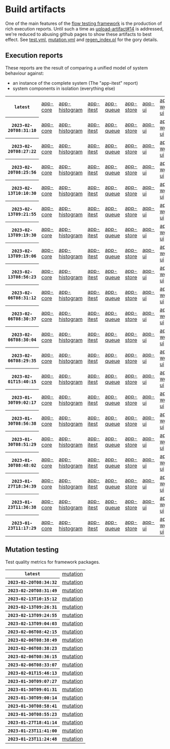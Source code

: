 # Build artifacts

One of the main features of the [flow testing framework](https://github.com/Mastercard/flow) is the production of rich execution reports.
Until such a time as [upload-artifact#14](https://github.com/actions/upload-artifact/issues/14) is addressed, we're reduced to abusing github pages to show these artifacts to best effect.
See [test.yml](https://github.com/Mastercard/flow/blob/main/.github/workflows/test.yml), [mutation.yml](https://github.com/Mastercard/flow/blob/main/.github/workflows/mutation.yml) and [regen_index.pl](https://github.com/Mastercard/flow/blob/pages/regen_index.pl) for the gory details.

## Execution reports

These reports are the result of comparing a unified model of system behaviour against:
 * an instance of the complete system (The "app-itest" report)
 * system components in isolation (everything else)

<!-- start:execution -->
<table>
	<tbody>
		<tr> <th><code>latest</code></th>
			<td><a href="execution/latest/flow_execution_reports/example/app-core/target/mctf/latest/index.html">app-core</a></td>
			<td><a href="execution/latest/flow_execution_reports/example/app-histogram/target/mctf/latest/index.html">app-histogram</a></td>
			<td><a href="execution/latest/flow_execution_reports/example/app-itest/target/mctf/latest/index.html">app-itest</a></td>
			<td><a href="execution/latest/flow_execution_reports/example/app-queue/target/mctf/latest/index.html">app-queue</a></td>
			<td><a href="execution/latest/flow_execution_reports/example/app-store/target/mctf/latest/index.html">app-store</a></td>
			<td><a href="execution/latest/flow_execution_reports/example/app-ui/target/mctf/latest/index.html">app-ui</a></td>
			<td><a href="execution/latest/flow_execution_reports/example/app-web-ui/target/mctf/latest/index.html">app-web-ui</a></td>
		</tr>
		<tr> <th><code>2023-02-20T08:31:10</code></th>
			<td><a href="execution/1676881870/flow_execution_reports/example/app-core/target/mctf/latest/index.html">app-core</a></td>
			<td><a href="execution/1676881870/flow_execution_reports/example/app-histogram/target/mctf/latest/index.html">app-histogram</a></td>
			<td><a href="execution/1676881870/flow_execution_reports/example/app-itest/target/mctf/latest/index.html">app-itest</a></td>
			<td><a href="execution/1676881870/flow_execution_reports/example/app-queue/target/mctf/latest/index.html">app-queue</a></td>
			<td><a href="execution/1676881870/flow_execution_reports/example/app-store/target/mctf/latest/index.html">app-store</a></td>
			<td><a href="execution/1676881870/flow_execution_reports/example/app-ui/target/mctf/latest/index.html">app-ui</a></td>
			<td><a href="execution/1676881870/flow_execution_reports/example/app-web-ui/target/mctf/latest/index.html">app-web-ui</a></td>
		</tr>
		<tr> <th><code>2023-02-20T08:27:22</code></th>
			<td><a href="execution/1676881642/flow_execution_reports/example/app-core/target/mctf/latest/index.html">app-core</a></td>
			<td><a href="execution/1676881642/flow_execution_reports/example/app-histogram/target/mctf/latest/index.html">app-histogram</a></td>
			<td><a href="execution/1676881642/flow_execution_reports/example/app-itest/target/mctf/latest/index.html">app-itest</a></td>
			<td><a href="execution/1676881642/flow_execution_reports/example/app-queue/target/mctf/latest/index.html">app-queue</a></td>
			<td><a href="execution/1676881642/flow_execution_reports/example/app-store/target/mctf/latest/index.html">app-store</a></td>
			<td><a href="execution/1676881642/flow_execution_reports/example/app-ui/target/mctf/latest/index.html">app-ui</a></td>
			<td><a href="execution/1676881642/flow_execution_reports/example/app-web-ui/target/mctf/latest/index.html">app-web-ui</a></td>
		</tr>
		<tr> <th><code>2023-02-20T08:25:56</code></th>
			<td><a href="execution/1676881556/flow_execution_reports/example/app-core/target/mctf/latest/index.html">app-core</a></td>
			<td><a href="execution/1676881556/flow_execution_reports/example/app-histogram/target/mctf/latest/index.html">app-histogram</a></td>
			<td><a href="execution/1676881556/flow_execution_reports/example/app-itest/target/mctf/latest/index.html">app-itest</a></td>
			<td><a href="execution/1676881556/flow_execution_reports/example/app-queue/target/mctf/latest/index.html">app-queue</a></td>
			<td><a href="execution/1676881556/flow_execution_reports/example/app-store/target/mctf/latest/index.html">app-store</a></td>
			<td><a href="execution/1676881556/flow_execution_reports/example/app-ui/target/mctf/latest/index.html">app-ui</a></td>
			<td><a href="execution/1676881556/flow_execution_reports/example/app-web-ui/target/mctf/latest/index.html">app-web-ui</a></td>
		</tr>
		<tr> <th><code>2023-02-13T10:10:30</code></th>
			<td><a href="execution/1676283030/flow_execution_reports/example/app-core/target/mctf/latest/index.html">app-core</a></td>
			<td><a href="execution/1676283030/flow_execution_reports/example/app-histogram/target/mctf/latest/index.html">app-histogram</a></td>
			<td><a href="execution/1676283030/flow_execution_reports/example/app-itest/target/mctf/latest/index.html">app-itest</a></td>
			<td><a href="execution/1676283030/flow_execution_reports/example/app-queue/target/mctf/latest/index.html">app-queue</a></td>
			<td><a href="execution/1676283030/flow_execution_reports/example/app-store/target/mctf/latest/index.html">app-store</a></td>
			<td><a href="execution/1676283030/flow_execution_reports/example/app-ui/target/mctf/latest/index.html">app-ui</a></td>
			<td><a href="execution/1676283030/flow_execution_reports/example/app-web-ui/target/mctf/latest/index.html">app-web-ui</a></td>
		</tr>
		<tr> <th><code>2023-02-13T09:21:55</code></th>
			<td><a href="execution/1676280115/flow_execution_reports/example/app-core/target/mctf/latest/index.html">app-core</a></td>
			<td><a href="execution/1676280115/flow_execution_reports/example/app-histogram/target/mctf/latest/index.html">app-histogram</a></td>
			<td><a href="execution/1676280115/flow_execution_reports/example/app-itest/target/mctf/latest/index.html">app-itest</a></td>
			<td><a href="execution/1676280115/flow_execution_reports/example/app-queue/target/mctf/latest/index.html">app-queue</a></td>
			<td><a href="execution/1676280115/flow_execution_reports/example/app-store/target/mctf/latest/index.html">app-store</a></td>
			<td><a href="execution/1676280115/flow_execution_reports/example/app-ui/target/mctf/latest/index.html">app-ui</a></td>
			<td><a href="execution/1676280115/flow_execution_reports/example/app-web-ui/target/mctf/latest/index.html">app-web-ui</a></td>
		</tr>
		<tr> <th><code>2023-02-13T09:19:30</code></th>
			<td><a href="execution/1676279970/flow_execution_reports/example/app-core/target/mctf/latest/index.html">app-core</a></td>
			<td><a href="execution/1676279970/flow_execution_reports/example/app-histogram/target/mctf/latest/index.html">app-histogram</a></td>
			<td><a href="execution/1676279970/flow_execution_reports/example/app-itest/target/mctf/latest/index.html">app-itest</a></td>
			<td><a href="execution/1676279970/flow_execution_reports/example/app-queue/target/mctf/latest/index.html">app-queue</a></td>
			<td><a href="execution/1676279970/flow_execution_reports/example/app-store/target/mctf/latest/index.html">app-store</a></td>
			<td><a href="execution/1676279970/flow_execution_reports/example/app-ui/target/mctf/latest/index.html">app-ui</a></td>
			<td><a href="execution/1676279970/flow_execution_reports/example/app-web-ui/target/mctf/latest/index.html">app-web-ui</a></td>
		</tr>
		<tr> <th><code>2023-02-13T09:19:06</code></th>
			<td><a href="execution/1676279946/flow_execution_reports/example/app-core/target/mctf/latest/index.html">app-core</a></td>
			<td><a href="execution/1676279946/flow_execution_reports/example/app-histogram/target/mctf/latest/index.html">app-histogram</a></td>
			<td><a href="execution/1676279946/flow_execution_reports/example/app-itest/target/mctf/latest/index.html">app-itest</a></td>
			<td><a href="execution/1676279946/flow_execution_reports/example/app-queue/target/mctf/latest/index.html">app-queue</a></td>
			<td><a href="execution/1676279946/flow_execution_reports/example/app-store/target/mctf/latest/index.html">app-store</a></td>
			<td><a href="execution/1676279946/flow_execution_reports/example/app-ui/target/mctf/latest/index.html">app-ui</a></td>
			<td><a href="execution/1676279946/flow_execution_reports/example/app-web-ui/target/mctf/latest/index.html">app-web-ui</a></td>
		</tr>
		<tr> <th><code>2023-02-13T08:56:23</code></th>
			<td><a href="execution/1676278583/flow_execution_reports/example/app-core/target/mctf/latest/index.html">app-core</a></td>
			<td><a href="execution/1676278583/flow_execution_reports/example/app-histogram/target/mctf/latest/index.html">app-histogram</a></td>
			<td><a href="execution/1676278583/flow_execution_reports/example/app-itest/target/mctf/latest/index.html">app-itest</a></td>
			<td><a href="execution/1676278583/flow_execution_reports/example/app-queue/target/mctf/latest/index.html">app-queue</a></td>
			<td><a href="execution/1676278583/flow_execution_reports/example/app-store/target/mctf/latest/index.html">app-store</a></td>
			<td><a href="execution/1676278583/flow_execution_reports/example/app-ui/target/mctf/latest/index.html">app-ui</a></td>
			<td><a href="execution/1676278583/flow_execution_reports/example/app-web-ui/target/mctf/latest/index.html">app-web-ui</a></td>
		</tr>
		<tr> <th><code>2023-02-06T08:31:12</code></th>
			<td><a href="execution/1675672272/flow_execution_reports/example/app-core/target/mctf/latest/index.html">app-core</a></td>
			<td><a href="execution/1675672272/flow_execution_reports/example/app-histogram/target/mctf/latest/index.html">app-histogram</a></td>
			<td><a href="execution/1675672272/flow_execution_reports/example/app-itest/target/mctf/latest/index.html">app-itest</a></td>
			<td><a href="execution/1675672272/flow_execution_reports/example/app-queue/target/mctf/latest/index.html">app-queue</a></td>
			<td><a href="execution/1675672272/flow_execution_reports/example/app-store/target/mctf/latest/index.html">app-store</a></td>
			<td><a href="execution/1675672272/flow_execution_reports/example/app-ui/target/mctf/latest/index.html">app-ui</a></td>
			<td><a href="execution/1675672272/flow_execution_reports/example/app-web-ui/target/mctf/latest/index.html">app-web-ui</a></td>
		</tr>
		<tr> <th><code>2023-02-06T08:30:37</code></th>
			<td><a href="execution/1675672237/flow_execution_reports/example/app-core/target/mctf/latest/index.html">app-core</a></td>
			<td><a href="execution/1675672237/flow_execution_reports/example/app-histogram/target/mctf/latest/index.html">app-histogram</a></td>
			<td><a href="execution/1675672237/flow_execution_reports/example/app-itest/target/mctf/latest/index.html">app-itest</a></td>
			<td><a href="execution/1675672237/flow_execution_reports/example/app-queue/target/mctf/latest/index.html">app-queue</a></td>
			<td><a href="execution/1675672237/flow_execution_reports/example/app-store/target/mctf/latest/index.html">app-store</a></td>
			<td><a href="execution/1675672237/flow_execution_reports/example/app-ui/target/mctf/latest/index.html">app-ui</a></td>
			<td><a href="execution/1675672237/flow_execution_reports/example/app-web-ui/target/mctf/latest/index.html">app-web-ui</a></td>
		</tr>
		<tr> <th><code>2023-02-06T08:30:04</code></th>
			<td><a href="execution/1675672204/flow_execution_reports/example/app-core/target/mctf/latest/index.html">app-core</a></td>
			<td><a href="execution/1675672204/flow_execution_reports/example/app-histogram/target/mctf/latest/index.html">app-histogram</a></td>
			<td><a href="execution/1675672204/flow_execution_reports/example/app-itest/target/mctf/latest/index.html">app-itest</a></td>
			<td><a href="execution/1675672204/flow_execution_reports/example/app-queue/target/mctf/latest/index.html">app-queue</a></td>
			<td><a href="execution/1675672204/flow_execution_reports/example/app-store/target/mctf/latest/index.html">app-store</a></td>
			<td><a href="execution/1675672204/flow_execution_reports/example/app-ui/target/mctf/latest/index.html">app-ui</a></td>
			<td><a href="execution/1675672204/flow_execution_reports/example/app-web-ui/target/mctf/latest/index.html">app-web-ui</a></td>
		</tr>
		<tr> <th><code>2023-02-06T08:29:35</code></th>
			<td><a href="execution/1675672175/flow_execution_reports/example/app-core/target/mctf/latest/index.html">app-core</a></td>
			<td><a href="execution/1675672175/flow_execution_reports/example/app-histogram/target/mctf/latest/index.html">app-histogram</a></td>
			<td><a href="execution/1675672175/flow_execution_reports/example/app-itest/target/mctf/latest/index.html">app-itest</a></td>
			<td><a href="execution/1675672175/flow_execution_reports/example/app-queue/target/mctf/latest/index.html">app-queue</a></td>
			<td><a href="execution/1675672175/flow_execution_reports/example/app-store/target/mctf/latest/index.html">app-store</a></td>
			<td><a href="execution/1675672175/flow_execution_reports/example/app-ui/target/mctf/latest/index.html">app-ui</a></td>
			<td><a href="execution/1675672175/flow_execution_reports/example/app-web-ui/target/mctf/latest/index.html">app-web-ui</a></td>
		</tr>
		<tr> <th><code>2023-02-01T15:40:15</code></th>
			<td><a href="execution/1675266015/flow_execution_reports/example/app-core/target/mctf/latest/index.html">app-core</a></td>
			<td><a href="execution/1675266015/flow_execution_reports/example/app-histogram/target/mctf/latest/index.html">app-histogram</a></td>
			<td><a href="execution/1675266015/flow_execution_reports/example/app-itest/target/mctf/latest/index.html">app-itest</a></td>
			<td><a href="execution/1675266015/flow_execution_reports/example/app-queue/target/mctf/latest/index.html">app-queue</a></td>
			<td><a href="execution/1675266015/flow_execution_reports/example/app-store/target/mctf/latest/index.html">app-store</a></td>
			<td><a href="execution/1675266015/flow_execution_reports/example/app-ui/target/mctf/latest/index.html">app-ui</a></td>
			<td><a href="execution/1675266015/flow_execution_reports/example/app-web-ui/target/mctf/latest/index.html">app-web-ui</a></td>
		</tr>
		<tr> <th><code>2023-01-30T09:02:17</code></th>
			<td><a href="execution/1675069337/flow_execution_reports/example/app-core/target/mctf/latest/index.html">app-core</a></td>
			<td><a href="execution/1675069337/flow_execution_reports/example/app-histogram/target/mctf/latest/index.html">app-histogram</a></td>
			<td><a href="execution/1675069337/flow_execution_reports/example/app-itest/target/mctf/latest/index.html">app-itest</a></td>
			<td><a href="execution/1675069337/flow_execution_reports/example/app-queue/target/mctf/latest/index.html">app-queue</a></td>
			<td><a href="execution/1675069337/flow_execution_reports/example/app-store/target/mctf/latest/index.html">app-store</a></td>
			<td><a href="execution/1675069337/flow_execution_reports/example/app-ui/target/mctf/latest/index.html">app-ui</a></td>
			<td><a href="execution/1675069337/flow_execution_reports/example/app-web-ui/target/mctf/latest/index.html">app-web-ui</a></td>
		</tr>
		<tr> <th><code>2023-01-30T08:56:38</code></th>
			<td><a href="execution/1675068998/flow_execution_reports/example/app-core/target/mctf/latest/index.html">app-core</a></td>
			<td><a href="execution/1675068998/flow_execution_reports/example/app-histogram/target/mctf/latest/index.html">app-histogram</a></td>
			<td><a href="execution/1675068998/flow_execution_reports/example/app-itest/target/mctf/latest/index.html">app-itest</a></td>
			<td><a href="execution/1675068998/flow_execution_reports/example/app-queue/target/mctf/latest/index.html">app-queue</a></td>
			<td><a href="execution/1675068998/flow_execution_reports/example/app-store/target/mctf/latest/index.html">app-store</a></td>
			<td><a href="execution/1675068998/flow_execution_reports/example/app-ui/target/mctf/latest/index.html">app-ui</a></td>
			<td><a href="execution/1675068998/flow_execution_reports/example/app-web-ui/target/mctf/latest/index.html">app-web-ui</a></td>
		</tr>
		<tr> <th><code>2023-01-30T08:51:29</code></th>
			<td><a href="execution/1675068689/flow_execution_reports/example/app-core/target/mctf/latest/index.html">app-core</a></td>
			<td><a href="execution/1675068689/flow_execution_reports/example/app-histogram/target/mctf/latest/index.html">app-histogram</a></td>
			<td><a href="execution/1675068689/flow_execution_reports/example/app-itest/target/mctf/latest/index.html">app-itest</a></td>
			<td><a href="execution/1675068689/flow_execution_reports/example/app-queue/target/mctf/latest/index.html">app-queue</a></td>
			<td><a href="execution/1675068689/flow_execution_reports/example/app-store/target/mctf/latest/index.html">app-store</a></td>
			<td><a href="execution/1675068689/flow_execution_reports/example/app-ui/target/mctf/latest/index.html">app-ui</a></td>
			<td><a href="execution/1675068689/flow_execution_reports/example/app-web-ui/target/mctf/latest/index.html">app-web-ui</a></td>
		</tr>
		<tr> <th><code>2023-01-30T08:48:02</code></th>
			<td><a href="execution/1675068482/flow_execution_reports/example/app-core/target/mctf/latest/index.html">app-core</a></td>
			<td><a href="execution/1675068482/flow_execution_reports/example/app-histogram/target/mctf/latest/index.html">app-histogram</a></td>
			<td><a href="execution/1675068482/flow_execution_reports/example/app-itest/target/mctf/latest/index.html">app-itest</a></td>
			<td><a href="execution/1675068482/flow_execution_reports/example/app-queue/target/mctf/latest/index.html">app-queue</a></td>
			<td><a href="execution/1675068482/flow_execution_reports/example/app-store/target/mctf/latest/index.html">app-store</a></td>
			<td><a href="execution/1675068482/flow_execution_reports/example/app-ui/target/mctf/latest/index.html">app-ui</a></td>
			<td><a href="execution/1675068482/flow_execution_reports/example/app-web-ui/target/mctf/latest/index.html">app-web-ui</a></td>
		</tr>
		<tr> <th><code>2023-01-27T18:34:39</code></th>
			<td><a href="execution/1674844479/flow_execution_reports/example/app-core/target/mctf/latest/index.html">app-core</a></td>
			<td><a href="execution/1674844479/flow_execution_reports/example/app-histogram/target/mctf/latest/index.html">app-histogram</a></td>
			<td><a href="execution/1674844479/flow_execution_reports/example/app-itest/target/mctf/latest/index.html">app-itest</a></td>
			<td><a href="execution/1674844479/flow_execution_reports/example/app-queue/target/mctf/latest/index.html">app-queue</a></td>
			<td><a href="execution/1674844479/flow_execution_reports/example/app-store/target/mctf/latest/index.html">app-store</a></td>
			<td><a href="execution/1674844479/flow_execution_reports/example/app-ui/target/mctf/latest/index.html">app-ui</a></td>
			<td><a href="execution/1674844479/flow_execution_reports/example/app-web-ui/target/mctf/latest/index.html">app-web-ui</a></td>
		</tr>
		<tr> <th><code>2023-01-23T11:36:38</code></th>
			<td><a href="execution/1674473798/flow_execution_reports/example/app-core/target/mctf/latest/index.html">app-core</a></td>
			<td><a href="execution/1674473798/flow_execution_reports/example/app-histogram/target/mctf/latest/index.html">app-histogram</a></td>
			<td><a href="execution/1674473798/flow_execution_reports/example/app-itest/target/mctf/latest/index.html">app-itest</a></td>
			<td><a href="execution/1674473798/flow_execution_reports/example/app-queue/target/mctf/latest/index.html">app-queue</a></td>
			<td><a href="execution/1674473798/flow_execution_reports/example/app-store/target/mctf/latest/index.html">app-store</a></td>
			<td><a href="execution/1674473798/flow_execution_reports/example/app-ui/target/mctf/latest/index.html">app-ui</a></td>
			<td><a href="execution/1674473798/flow_execution_reports/example/app-web-ui/target/mctf/latest/index.html">app-web-ui</a></td>
		</tr>
		<tr> <th><code>2023-01-23T11:17:29</code></th>
			<td><a href="execution/1674472649/flow_execution_reports/example/app-core/target/mctf/latest/index.html">app-core</a></td>
			<td><a href="execution/1674472649/flow_execution_reports/example/app-histogram/target/mctf/latest/index.html">app-histogram</a></td>
			<td><a href="execution/1674472649/flow_execution_reports/example/app-itest/target/mctf/latest/index.html">app-itest</a></td>
			<td><a href="execution/1674472649/flow_execution_reports/example/app-queue/target/mctf/latest/index.html">app-queue</a></td>
			<td><a href="execution/1674472649/flow_execution_reports/example/app-store/target/mctf/latest/index.html">app-store</a></td>
			<td><a href="execution/1674472649/flow_execution_reports/example/app-ui/target/mctf/latest/index.html">app-ui</a></td>
			<td><a href="execution/1674472649/flow_execution_reports/example/app-web-ui/target/mctf/latest/index.html">app-web-ui</a></td>
		</tr>
	</tbody>
</table>
<!-- end:execution -->

## Mutation testing

Test quality metrics for framework packages.

<!-- start:mutation -->
<table>
	<tbody>
		<tr> <th><code>latest</code></th>
			<td><a href="mutation/latest/mutation_report/index.html">mutation</a></td>
		</tr>
		<tr> <th><code>2023-02-20T08:34:32</code></th>
			<td><a href="mutation/1676882072/mutation_report/index.html">mutation</a></td>
		</tr>
		<tr> <th><code>2023-02-20T08:31:49</code></th>
			<td><a href="mutation/1676881909/mutation_report/index.html">mutation</a></td>
		</tr>
		<tr> <th><code>2023-02-13T10:15:12</code></th>
			<td><a href="mutation/1676283312/mutation_report/index.html">mutation</a></td>
		</tr>
		<tr> <th><code>2023-02-13T09:26:31</code></th>
			<td><a href="mutation/1676280391/mutation_report/index.html">mutation</a></td>
		</tr>
		<tr> <th><code>2023-02-13T09:24:55</code></th>
			<td><a href="mutation/1676280295/mutation_report/index.html">mutation</a></td>
		</tr>
		<tr> <th><code>2023-02-13T09:04:03</code></th>
			<td><a href="mutation/1676279043/mutation_report/index.html">mutation</a></td>
		</tr>
		<tr> <th><code>2023-02-06T08:42:15</code></th>
			<td><a href="mutation/1675672935/mutation_report/index.html">mutation</a></td>
		</tr>
		<tr> <th><code>2023-02-06T08:38:49</code></th>
			<td><a href="mutation/1675672729/mutation_report/index.html">mutation</a></td>
		</tr>
		<tr> <th><code>2023-02-06T08:38:23</code></th>
			<td><a href="mutation/1675672703/mutation_report/index.html">mutation</a></td>
		</tr>
		<tr> <th><code>2023-02-06T08:36:15</code></th>
			<td><a href="mutation/1675672575/mutation_report/index.html">mutation</a></td>
		</tr>
		<tr> <th><code>2023-02-06T08:33:07</code></th>
			<td><a href="mutation/1675672387/mutation_report/index.html">mutation</a></td>
		</tr>
		<tr> <th><code>2023-02-01T15:46:13</code></th>
			<td><a href="mutation/1675266373/mutation_report/index.html">mutation</a></td>
		</tr>
		<tr> <th><code>2023-01-30T09:07:27</code></th>
			<td><a href="mutation/1675069647/mutation_report/index.html">mutation</a></td>
		</tr>
		<tr> <th><code>2023-01-30T09:01:31</code></th>
			<td><a href="mutation/1675069291/mutation_report/index.html">mutation</a></td>
		</tr>
		<tr> <th><code>2023-01-30T09:00:14</code></th>
			<td><a href="mutation/1675069214/mutation_report/index.html">mutation</a></td>
		</tr>
		<tr> <th><code>2023-01-30T08:58:41</code></th>
			<td><a href="mutation/1675069121/mutation_report/index.html">mutation</a></td>
		</tr>
		<tr> <th><code>2023-01-30T08:55:23</code></th>
			<td><a href="mutation/1675068923/mutation_report/index.html">mutation</a></td>
		</tr>
		<tr> <th><code>2023-01-27T18:41:14</code></th>
			<td><a href="mutation/1674844874/mutation_report/index.html">mutation</a></td>
		</tr>
		<tr> <th><code>2023-01-23T11:41:00</code></th>
			<td><a href="mutation/1674474060/mutation_report/index.html">mutation</a></td>
		</tr>
		<tr> <th><code>2023-01-23T11:24:48</code></th>
			<td><a href="mutation/1674473088/mutation_report/index.html">mutation</a></td>
		</tr>
	</tbody>
</table>
<!-- end:mutation -->
